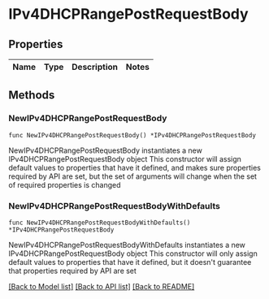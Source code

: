 # IPv4DHCPRangePostRequestBody

## Properties

Name | Type | Description | Notes
------------ | ------------- | ------------- | -------------

## Methods

### NewIPv4DHCPRangePostRequestBody

`func NewIPv4DHCPRangePostRequestBody() *IPv4DHCPRangePostRequestBody`

NewIPv4DHCPRangePostRequestBody instantiates a new IPv4DHCPRangePostRequestBody object
This constructor will assign default values to properties that have it defined,
and makes sure properties required by API are set, but the set of arguments
will change when the set of required properties is changed

### NewIPv4DHCPRangePostRequestBodyWithDefaults

`func NewIPv4DHCPRangePostRequestBodyWithDefaults() *IPv4DHCPRangePostRequestBody`

NewIPv4DHCPRangePostRequestBodyWithDefaults instantiates a new IPv4DHCPRangePostRequestBody object
This constructor will only assign default values to properties that have it defined,
but it doesn't guarantee that properties required by API are set


[[Back to Model list]](../README.md#documentation-for-models) [[Back to API list]](../README.md#documentation-for-api-endpoints) [[Back to README]](../README.md)


